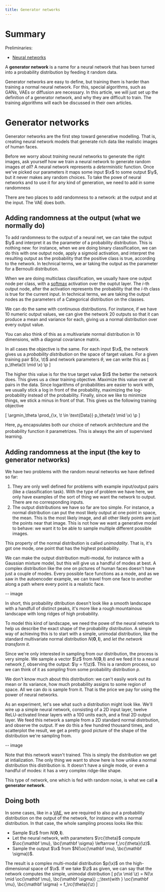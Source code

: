 ```yaml
---
title: Generator networks
---
```


# Summary

Preliminaries: 
* [Neural networks](neural-networks)

A **generator network** is a name for a neural network that has been turned into a probability distribution by feeding it random data.

Generator networks are easy to define, but training them is harder than training a normal neural network. For this, special algorithms, such as GANs, VAEs or diffusion are necessary. In this article, we will just set up the definition of a generator network, and why they are difficult to train. The training algorithms will each be discussed in their own articles.

# Generator networks

Generator networks are the first step toward generative modelling. That is, creating neural network models that generate rich data like realistic images of human faces.

Before we worry about _training_ neural networks to generate the right images, ask yourself how we train a neural network to generate random images _at all_? A neural network represents a _deterministic_ function. Once we've picked our parameters it maps some input $\x$ to some output $\y$, but it never makes any random choices. To take the powe of neural networks and to use it for any kind of generation, we need to add in some randomness

There are two places to add randomness to a network: at the output and at the input. The VAE does both.

## Adding randomness at the output (what we normally do)

To add randomness to the output of a neural net, we can take the output $\y$ and interpret it as the parameter of a probability distribution. This is nothing new: for instance, when we are doing binary classification, we can do this with one output node, apply a sigmoid activation, and interpret the resulting output as the probability that the positive class is true, according to the network. In technical terms, we ar taking the output as the parameter for a Bernoulli distribution.

<!-- To spell this out formally, we can write the computation of the neural network as $f_\theta(\x) = y$, resulting in a single value $y$ between 0 and 1. We then take this as the parameter of a Bernoulli distribution, and look at the terget value $t$ (which is either positive or negative). We then get a predicted probability -->

When we are doing multiclass classification, we usually have one output node per class, with a [softmax]() activation over the ouptut layer. The $i$-th output node, after the activation represents the probability that the $i$-th class is true for the current input. In technical terms, we are taking the output nodes as the parameters of a Categorical distribution on the classes.

We can do the same with continuous distributions. For instance, if we have 10 numeric output values, we can give the network 20 outputs so that it can produce a mean and variance for each, giving us a normal distribution over every output value. 

<aside>You can also think of this as a multivariate normal distribution in 10 dimensions, with a diagonal covariance matrix.</aside>

In all cases the objective is the same. For each input $\x$, the network gives us a _probability distribution_ on the space of target values. For a given training pair $(\x, \t)$ and network parameters $\theta$, we can write this as
\[
p_\theta(\t \mid \x) \p
\]

The higher this value is for the true target value $\t$ the better the network does. This gives us a clear training objective. Maximize this value over all pairs in the data. Since logarithms of probabilities are easier to work with, we usually stick a log in front of the probability, maximizing the log-probability instead of the probability. Finally, since we like to minimize things, we stick a minus in front of that. This gives us the following training objective

\[
\argmin_\theta \prod_{\x, \t \in \text{Data}} p_\theta(\t \mid \x) \p
\]

Here, $p_\theta$ encapsulates both our choice of network architecture and the probability function it parametrizes. This is always the aim of supervised learning. 

## Adding randomness at the input (the key to generator networks)

We have two problems with the random neural networks we have defined so far:

1. They are only well defined for problems with example input/output pairs (like a classification task). With the type of problem we have here, we only have examples of the sort of thing we want the network to output. There are no corresponding inputs.
2. The output distributions we have so far are too simple. For instance, a normal distribution can put the most likely output at one point in space, the mean. This is the most likely image, and all other likely points are just the points near that image. This is not how we want a generative model to behave: we want it to be able to sample multiple different possible images.

This property of the normal distribution is called _unimodality_. That is, it's got one mode, one point that has the highest probability.

We can make the output distribution multi-modal, for instance with a Gaussian mixture model, but this will give us a handful of modes at best. A complex distribution like the one on pictures of human faces doesn't have just a couple of modes. Every possible face functions as a mode, and as we saw in the autoencoder example, we can travel from one face to another along a path where every point is a realistic face.

-- image

In short, this probability ditribution doesn't look like a smooth landscape with a handfull of distinct peaks, it's more like a rough mountainous landscape with long ridges of high probability. 

To model this kind of landscape, we need the powe of the neural network to help us describe the exact shape of the probability distribution. A simple way of achieving this is to start with a simple, unimodal distribution, like the standard multivariate normal distribution $N({\mathbf 0}, {\mathbf I})$, and _let the network transform it_.

Since we're only interested in sampling from our distribution, the process is very simple. We sample a vector $\z$ from $N({\mathbf 0}, {\mathbf I})$ and we feed it to a neural network $f$, observing the output: $\y = f(\z)$. This is a random process, so we can think of it as _sampling_ from some probability distribution $p$. 

<aside>We don't know much about this distribution: we can't easily work out its mean or its variance, how much probability assigns to some region of space. All we can do is sample from it. That is the price we pay for using the power of neural networks.
</aside>

As an experiment, let's see what such a distribution might look like. We'll wire up a simple neural network, consisting of a 2D input layer, twelve ReLU-activated linear layers with a 100 units each, and a final 2D output layer. We feed this network a sample from a 2D standard normal distrbution, and observe the output. If we do this a few hundred thousand times, and scatterplot the result, we get a pretty good picture of the shape of the distribution we're sampling from.

-- image

<aside>Note that this network wasn't trained. This is simply the distribution we get at intialization. The only thing we want to show here is how unlike a normal distribution this distribution is. It doesn't have a single mode, or even a handful of modes: it has a very complex ridge-like shape.
</aside>

This type of network, one which is fed with random noise, is what we call **a generator network**. 

## Doing both

In some cases, like in a [VAE](/vae), we are required to also put a probability distribution on the output of the network, for instance with a normal distribution. In that case, the whole sampling process looks like this:
* Sample $\z$ from $N({\mathbf 0}, {\mathbf I})$.
* Let the neural network, with parameters $\rc{\theta}$ compute $\oc{\mathbf \mu}, \bc{\mathbf \sigma} \leftarrow f_\rc{\theta}(\z)$.
* Sample the output $\x$ from $N(\oc{\mathbf \mu}, \bc{\mathbf \sigma})$.

The result is a complex multi-modal distribution $p(\x)$ on the high-dimensional space of $\x$. If we take $\z$ as given, we can say that the network computes the simple, unimodal distribution 
\[
p(\x \mid \z) = N(\x \mid \oc{\mathbf \mu}, \bc{\mathbf \sigma}) \;\;\;\text{with } \oc{\mathbf \mu}, \bc{\mathbf \sigma} = f_\rc{\theta}(\z)
\]
